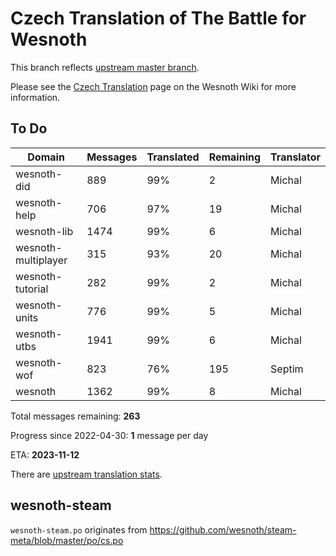 # Czech Translation of The Battle for Wesnoth

This branch reflects [upstream master branch](https://github.com/wesnoth/wesnoth/tree/master).

Please see the [Czech Translation](https://wiki.wesnoth.org/CzechTranslation) page on the Wesnoth Wiki for more information.

## To Do

Domain | Messages | Translated | Remaining | Translator
------ | -------- | ---------- | --------- | ----------
wesnoth-did | 889 | 99% | 2 | Michal
wesnoth-help | 706 | 97% | 19 | Michal
wesnoth-lib | 1474 | 99% | 6 | Michal
wesnoth-multiplayer | 315 | 93% | 20 | Michal
wesnoth-tutorial | 282 | 99% | 2 | Michal
wesnoth-units | 776 | 99% | 5 | Michal
wesnoth-utbs | 1941 | 99% | 6 | Michal
wesnoth-wof | 823 | 76% | 195 | Septim
wesnoth | 1362 | 99% | 8 | Michal

Total messages remaining: **263**

Progress since 2022-04-30: **1** message per day

ETA: **2023-11-12**

There are [upstream translation stats](https://www.wesnoth.org/gettext/?view=langs&version=master&lang=cs).

## wesnoth-steam
`wesnoth-steam.po` originates from https://github.com/wesnoth/steam-meta/blob/master/po/cs.po
